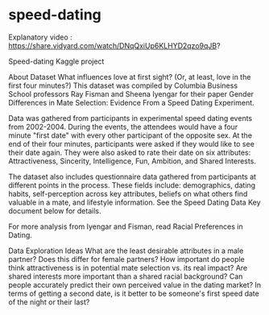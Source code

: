 # speed-dating

Explanatory video : https://share.vidyard.com/watch/DNqQxiUp6KLHYD2qzo9qJB?

Speed-dating Kaggle project

About Dataset
What influences love at first sight? (Or, at least, love in the first four minutes?) This dataset was compiled by Columbia Business School professors Ray Fisman and Sheena Iyengar for their paper Gender Differences in Mate Selection: Evidence From a Speed Dating Experiment.

Data was gathered from participants in experimental speed dating events from 2002-2004. During the events, the attendees would have a four minute "first date" with every other participant of the opposite sex. At the end of their four minutes, participants were asked if they would like to see their date again. They were also asked to rate their date on six attributes: Attractiveness, Sincerity, Intelligence, Fun, Ambition, and Shared Interests.

The dataset also includes questionnaire data gathered from participants at different points in the process. These fields include: demographics, dating habits, self-perception across key attributes, beliefs on what others find valuable in a mate, and lifestyle information. See the Speed Dating Data Key document below for details.

For more analysis from Iyengar and Fisman, read Racial Preferences in Dating.

Data Exploration Ideas
What are the least desirable attributes in a male partner? Does this differ for female partners?
How important do people think attractiveness is in potential mate selection vs. its real impact?
Are shared interests more important than a shared racial background?
Can people accurately predict their own perceived value in the dating market?
In terms of getting a second date, is it better to be someone's first speed date of the night or their last?
